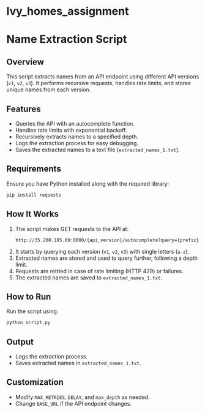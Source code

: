 # Ivy_homes_assignment

# **Name Extraction Script**

## **Overview**
This script extracts names from an API endpoint using different API versions (`v1`, `v2`, `v3`). It performs recursive requests, handles rate limits, and stores unique names from each version.

## **Features**
- Queries the API with an autocomplete function.
- Handles rate limits with exponential backoff.
- Recursively extracts names to a specified depth.
- Logs the extraction process for easy debugging.
- Saves the extracted names to a text file (`extracted_names_1.txt`).

## **Requirements**
Ensure you have Python installed along with the required library:

```sh
pip install requests
```

## **How It Works**
1. The script makes GET requests to the API at:
   ```
   http://35.200.185.69:8000/{api_version}/autocomplete?query={prefix}
   ```
2. It starts by querying each version (`v1`, `v2`, `v3`) with single letters (`a-z`).
3. Extracted names are stored and used to query further, following a depth limit.
4. Requests are retried in case of rate limiting (HTTP 429) or failures.
5. The extracted names are saved to `extracted_names_1.txt`.

## **How to Run**
Run the script using:

```sh
python script.py
```

## **Output**
- Logs the extraction process.
- Saves extracted names in `extracted_names_1.txt`.

## **Customization**
- Modify `MAX_RETRIES`, `DELAY`, and `max_depth` as needed.
- Change `BASE_URL` if the API endpoint changes.
